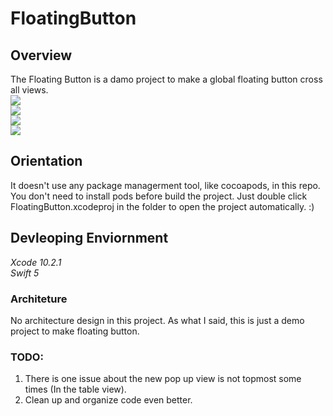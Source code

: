 # FloatingButton


## Overview  
The Floating Button is a damo project to make a global floating button cross all views.   
![](https://ibb.co/C9QWxnM)  
![](https://ibb.co/X2RjCJC)  
![](https://ibb.co/DVFnhrn)    
![](https://ibb.co/Wcbpd4q)  
## Orientation
It doesn't use any package managerment tool, like cocoapods, in this repo. You don't need to install pods before build the project. Just double click FloatingButton.xcodeproj in the folder to open the project automatically. :)  

## Devleoping Enviornment 
*Xcode 10.2.1*  
*Swift 5*  

### Architeture

No architecture design in this project. As what I said, this is just a demo project to make floating button.

### TODO:
1. There is one issue about the new pop up view is not topmost some times (In the table view).
2. Clean up and organize code even better.  
